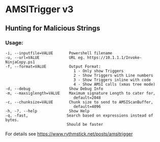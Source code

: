 # AMSITrigger v3
## Hunting for Malicious Strings

### Usage:

    -i, --inputfile=VALUE       Powershell filename
    -u, --url=VALUE             URL eg. https://10.1.1.1/Invoke-NinjaCopy.ps1
    -f, --format=VALUE          Output Format:
                                  1 - Only show Triggers
                                  2 - Show Triggers with Line numbers
                                  3 - Show Triggers inline with code
                                  4 - Show AMSI calls (xmas tree mode)
    -d, --debug                 Show Debug Info
    -m, --maxsiglength=VALUE    Maximum signature Length to cater for,
                                  default=2048
    -c, --chunksize=VALUE       Chunk size to send to AMSIScanBuffer,
                                  default=4096
    -h, -?, --help              Show Help
    -q, -fast,                 Search based on expressions instead of bytes.
                               Should be faster
    
For details see https://www.rythmstick.net/posts/amsitrigger

